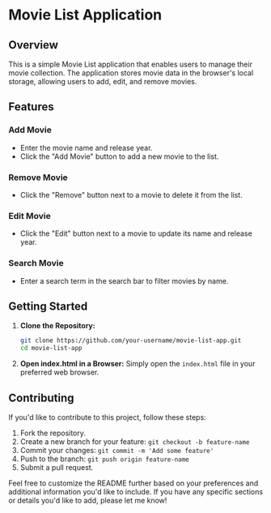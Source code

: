 # Movie List Application

## Overview

This is a simple Movie List application that enables users to manage their movie collection. The application stores movie data in the browser's local storage, allowing users to add, edit, and remove movies.

## Features

### Add Movie

- Enter the movie name and release year.
- Click the "Add Movie" button to add a new movie to the list.

### Remove Movie

- Click the "Remove" button next to a movie to delete it from the list.

### Edit Movie

- Click the "Edit" button next to a movie to update its name and release year.

### Search Movie

- Enter a search term in the search bar to filter movies by name.

## Getting Started

1. **Clone the Repository:**
    ```bash
    git clone https://github.com/your-username/movie-list-app.git
    cd movie-list-app
    ```

2. **Open index.html in a Browser:**
   Simply open the `index.html` file in your preferred web browser.

## Contributing

If you'd like to contribute to this project, follow these steps:

1. Fork the repository.
2. Create a new branch for your feature: `git checkout -b feature-name`
3. Commit your changes: `git commit -m 'Add some feature'`
4. Push to the branch: `git push origin feature-name`
5. Submit a pull request.

Feel free to customize the README further based on your preferences and additional information you'd like to include. If you have any specific sections or details you'd like to add, please let me know!
